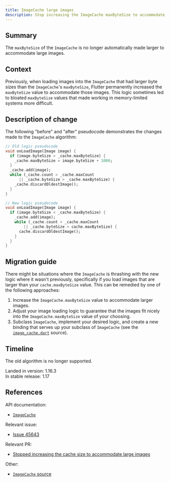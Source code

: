```yaml
---
title: ImageCache large images
description: Stop increasing the ImageCache maxByteSize to accommodate large images.
---
```


## Summary

The `maxByteSize` of the `ImageCache` is no longer
automatically made larger to accommodate large images.

## Context

Previously, when loading images into the `ImageCache`
that had larger byte sizes than the `ImageCache`'s `maxByteSize`,
Flutter permanently increased the `maxByteSize` value
to accommodate those images.
This logic sometimes led to bloated `maxByteSize` values that
made working in memory-limited systems more difficult.

## Description of change

The following "before" and "after" pseudocode demonstrates
the changes made to the `ImageCache` algorithm:

<!-- skip -->
```dart
// Old logic pseudocode
void onLoadImage(Image image) {
  if (image.byteSize > _cache.maxByteSize) {
    _cache.maxByteSize = image.byteSize + 1000;
  }
  _cache.add(image);
  while (_cache.count > _cache.maxCount
      || _cache.byteSize > _cache.maxByteSize) {
    _cache.discardOldestImage();
  }
}
```

<!-- skip -->
```dart
// New logic pseudocode
void onLoadImage(Image image) {
  if (image.byteSize < _cache.maxByteSize) {
    _cache.add(image);
    while (_cache.count > _cache.maxCount
        || _cache.byteSize > cache.maxByteSize) {
      cache.discardOldestImage();
    }
  }
}
```

## Migration guide

There might be situations where the `ImageCache`
is thrashing with the new logic where it wasn't previously,
specifically if you load images that are larger than your
`cache.maxByteSize` value.
This can be remedied by one of the following approaches:

1. Increase the `ImageCache.maxByteSize` value
   to accommodate larger images.
1. Adjust your image loading logic to guarantee that
   the images fit nicely into the `ImageCache.maxByteSize`
   value of your choosing.
1. Subclass `ImageCache`, implement your desired logic,
   and create a new binding that serves up your subclass
   of `ImageCache` (see the [`image_cache.dart`][] source).

## Timeline

The old algorithm is no longer supported.

Landed in version: 1.16.3<br>
In stable release: 1.17

## References

API documentation:
* [`ImageCache`][]

Relevant issue:
* [Issue 45643][]

Relevant PR:
* [Stopped increasing the cache size to accommodate large images][]

Other:
* [`ImageCache` source][]


[Stopped increasing the cache size to accommodate large images]: {{site.repo.flutter}}/pull/47387
[`ImageCache`]: {{site.api}}/flutter/painting/ImageCache-class.html
[`image_cache.dart`]: {{site.repo.flutter}}/blob/72a3d914ee5db0033332711224e728b8a5281d89/packages/flutter/lib/src/painting/image_cache.dart#L34
[`ImageCache` source]: {{site.repo.flutter}}/blob/master/packages/flutter/lib/src/painting/image_cache.dart
[Issue 45643]: {{site.repo.flutter}}/issues/45643
